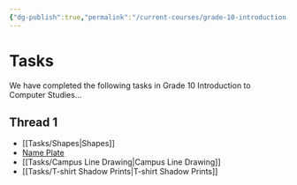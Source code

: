 ```yaml
---
{"dg-publish":true,"permalink":"/current-courses/grade-10-introduction-to-computer-studies/tasks/introduction/","dgHomeLink":false}
---
```


# Tasks
We have completed the following tasks in Grade 10 Introduction to Computer Studies...
## Thread 1
- [[Tasks/Shapes|Shapes]]
- [Name Plate](https://teaching.russellgordon.ca/tasks/name-plate/)
- [[Tasks/Campus Line Drawing|Campus Line Drawing]]
- [[Tasks/T-shirt Shadow Prints|T-shirt Shadow Prints]]